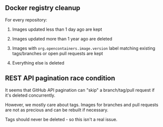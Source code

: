 Docker registry cleanup
-----------------------

For every repository:

1. Images updated less than 1 day ago are kept

2. Images updated more than 1 year ago are deleted

3. Images with `org.opencontainers.image.version` label matching existing
tags/branches or open pull requests are kept

4. Everything else is deleted

## REST API pagination race condition

It seems that GitHub API pagination can "skip" a branch/tag/pull request
if it's deleted concurrently.

However, we mostly care about tags. Images for branches and pull requests
are not as precious and can be rebuilt if necessary.

Tags should never be deleted - so this isn't a real issue.
